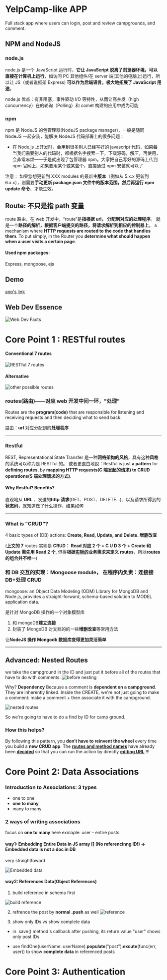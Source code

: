 # YelpCamp-like APP

Full stack app where users can login, post and review campgrounds, and comment.

## NPM and NodeJS

### node.js

node.js 是一个 JavaScript 运行时，**它让 JavaScript 脱离了浏览器环境，可以直接在计算机上运行**，如访问 PC 其他组件/在 server 端(其他的电脑上)运行，所以让 JS（或者说框架 Express) **可以作为后端语言，极大地拓展了 JavaScript 用途**。

node.js 优点：有非阻塞，事件驱动 I/O 等特性，从而让高并发（high concurrency）在的轮询（Polling）和 comet 构建的应用中成为可能

### npm

npm 是 NodeJS 的包管理器(NodeJS package manager)，一般是随同 NodeJS 一起安装，能解决 NodeJS 代码部署上的很多问题：

- 在 Node.js 上开发时，会用到很多别人已经写好的 javascript 代码，如果每当我们需要别人的代码时，都根据名字搜索一下，下载源码，解压，再使用，会非常麻烦——于是就出现了包管理器 npm。大家把自己写好的源码上传到 npm 官网上，如果要用某个或某些个，直接通过 npm 安装就可以了

注意：
如果您想更新到 XXX modules 的最新**主版本**（例如从 5.x.x 更新到 6.x.x），则需要**手动更新 package.json 文件中的版本范围，然后再运行 npm update 命令**，才能生效。

## Route: 不只是指 path 变量

route 路由，在 web 开发中，“route”是**指根据 url， 分配到对应的处理程序**。 就是一个**路径的解析，根据客户端提交的路径，将请求解析到相应的控制器上**。
a mechanism where **HTTP requests are routed to the code that handles them**. To put simply, in the Router you **determine what should happen when a user visits a certain page**.

#### Used npm packages:

Express, mongoose, ejs

## Demo

[app's link](https://yelpcamp-kenny.herokuapp.com/)

## Web Dev Essence

![Web Dev Facts](https://i.loli.net/2019/10/10/XjM4W1LUueZcbKT.png)

# Core Point 1 : RESTful routes

#### Conventional 7 routes

![RESTful 7 routes](https://i.loli.net/2019/08/30/CLEgtMA1FNbKexj.png)

#### Alternative

![other possible routes](https://i.loli.net/2019/10/10/C2ThtAwbxH178SI.png)

### routes(路由)——对应 web 开发中间一环，"处理"

Routes are the **program(code)** that are responsible for listening and receiving requests and then deciding what to send back.

路由：**url** 对应分配到的**处理程序**

---

### Restful

REST, Representational State Transfer 是一种**网络架构的风格**，具有这种**风格**的系统可以称为是 RESTful 的。
或者更直白地說：Restful is just **a pattern** for **defining routes**, by **mapping HTTP requests(C 端发起的请求) to CRUD operations(S 端处理请求的方式)**.

#### Why Restful? Benefits?

直观地从 **URL** 、发送的**http 请求**(GET、POST、DELETE...)、以及请求所得到的**状态码**，就知道做了什么操作，结果如何

---

### What is "CRUD"?

4 basic types of (DB) actions: **Create, Read, Update, and Delete. 增删改查**

(**上文的 7** routes 实则是 **CRUD： Read 对应 2 个 + C U D 3 个 + Create 和 Update 需先用 Read 2 个**, 但得**根据<u>实际的</u>业务需求来定义 routes**，所以**routes 的组合并不唯一**)

### 和 DB 交互的实现：Mongoose module， 在程序内负责：连接接 DB+处理 CRUD

mongoose: an Object Data Modeling (ODM) Library for MongoDB and Node.js, provides a straight-forward, schema-based solution to MODEL application data.

是针对 MongoDB 操作的一个对象模型库

1. 和 mongoDB**建立连接**
2. 封装了 MongoDB 对文档的的一些**增删改查**等常用方法

让**NodeJS 操作 Mongodb 数据库变得更加灵活简单**

---

## Advanced: Nested Routes

we take the campground in the ID and just put it before all of the routes that have to do with comments.
![before nesting](https://i.loli.net/2019/09/03/MVB7a4EWkiRHYPh.png)

Why? **Dependency**
Because a comment is **dependent on a campground**. They are inherently linked. Inside the CREATE, we're not just going to make a comment: make a comment + then associate it with the campground.

![nested routes](https://i.loli.net/2019/09/03/MVB7a4EWkiRHYPh.png)

So we're going to have to do a find by ID for camp ground.

### How this helps?

By following this pattern, you **don’t have to reinvent the wheel** every time you build a **new CRUD app**. The **<u>routes and method names</u>** have already been **<u>decided</u>** so that you can run the action by directly <u>**editing URL**</u> !!!

# Core Point 2: Data Associations

### Introduction to Associations: 3 types

- one to one
- **one to many**
- many to many

### 2 ways of writing associations

focus on **one to many** here
exmaple: user - entire posts

#### way1: Embedding Entire Data in JS array [] (No referencinng ID!) -> Embedded data is not a doc in DB

very straightfoward

![Embedded data](https://i.loli.net/2019/09/01/JT6jdwUgItNC3vB.png)

#### way2: References Data(Object References)

1. build reference in schema first

![build reference](https://i.loli.net/2019/09/01/8gdRm9Oqv7ChDpY.png)

2. refrence the post by **normal .push** as well
   ![reference](https://i.loli.net/2019/09/01/EK564MCQhA7jRVe.png)

3. show only IDs vs show complete data

- in .save() method's callback after pushing, its return value "user" shows only post IDs

- use findOne(userName: userName).**populate**("post").**excute**(func(err, user))
  to show **complete data** in referenced posts

# Core Point 3: Authentication

